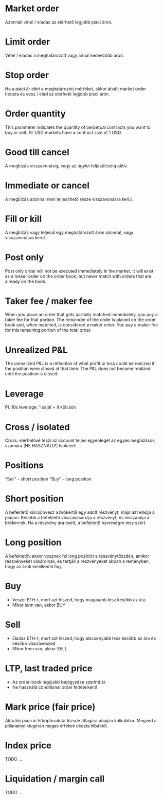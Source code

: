 
# Market order
  Azonnali vétel / eladás az elérhető legjobb piaci áron.

# Limit order
  Vétel / eladás a meghatározott vagy annál kedvezőbb áron.

# Stop order
  Ha a piaci ár eléri a meghatározott mértéket, akkor átvált market order típusra
  és vesz / elad az elérhető legjobb piaci áron.

# Order quantity
  This parameter indicates the quantity of perpetual contracts you want to buy or sell.
  All USD markets have a contract size of 1 USD.

# Good till cancel
  A megbízás visszavonásig, vagy az ügylet teljesüléséig aktív.

# Immediate or cancel
  A megbízás azonnal nem teljesíthető része visszavonásra kerül.

# Fill or kill
  A megbízás vagy teljesül egy meghatározott áron azonnal, vagy visszavonásra kerül.

# Post only
  Post only order will not be executed immediately in the market.
  It will exist as a maker order on the order book, but never match with orders
  that are already on the book.

# Taker fee / maker fee
  When you place an order that gets partially matched immediately,
  you pay a taker fee for that portion.
  The remainder of the order is placed on the order book and, when matched,
  is considered a maker order.
  You pay a maker fee for this remaining portion of the total order.

# Unrealized P&L
  The unrealized P&L is a reflection of what profit or loss could be realized if
  the position were closed at that time.
  The P&L does not become realized until the position is closed.

# Leverage
  Pl. 10x leverage: 1 saját + 9 kölcsön

# Cross / isolated
  Cross:    elérhetővé teszi az account teljes egyenlegét az egyes megbízások számára (NE HASZNÁLD!)
  Isolated: ...

# Positions
  "Sell" - short position
  "Buy"  - long position

# Short position
  A befektető kölcsönvesz a brókertől egy adott részvényt, majd azt eladja a piacon.
  Később a befektető visszavásárolja a részvényt, és visszaadja a brókernek.
  Ha a részvény ára esett, a befektető nyereségre tesz szert.

# Long position
  A befektetők akkor vesznek fel long pozíciót a részvénytőzsdén, amikor részvényeket vásárolnak,
  és tartják a részvényeket abban a reményben, hogy az áruk emelkedni fog.

# Buy
  - Veszel ETH-t, mert azt hiszed, hogy magasabb lesz később az ára
  - Mikor lenn van, akkor BUY

# Sell
  - Eladsz ETH-t, mert azt hiszed, hogy alacsonyabb lesz később az ára és később visszaveszed
  - Mikor fenn van, akkor SELL

# LTP, last traded price
  - Az order-book legújabb bejegyzése szerinti ár.
  - Ne használd conditional order feltételként!

# Mark price (fair price)
  Aktuális piaci ár 6 kriptovaluta tőzsde átlagára alapján kalkulálva.
  Megvéd a pillanatnyi kiugóran magas értékek okozta hibáktól.

# Index price
  TODO ...

# Liquidation / margin call
  TODO ...
